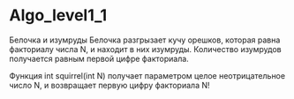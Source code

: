 # Algo_level1_1
Белочка и изумруды
Белочка разгрызает кучу орешков, которая равна факториалу числа N, и находит в них изумруды. Количество изумрудов получается равным первой цифре факториала.

Функция
int squirrel(int N) 
получает параметром целое неотрицательное число N, и возвращает первую цифру факториала N!
